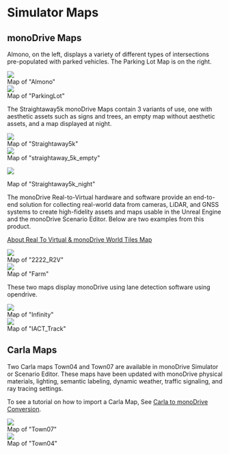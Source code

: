 # Simulator Maps

## monoDrive Maps

Almono, on the left, displays a variety of different types of intersections pre-populated with parked vehicles. The Parking Lot Map is on the right.

<div class ='multi_img_container'>

<div>
<img class="height_only" src="../img_maps/almono.png"/>
<div class="img_content_color"> Map of "Almono"</div>
</div>

<div>
<img class="height_only" src="../img_maps/parking_lot_map.png"/>
<div class="img_content_color"> Map of "ParkingLot"</div>
</div>

</div>

The Straightaway5k monoDrive Maps contain 3 variants of use, one with aesthetic assets such as signs and trees, an empty map without aesthetic assets, and a map displayed at night. 

<div class ='multi_img_container'>

<div>
<img class="height_only" src="../img_maps/straightaway.png"/>
<div class="img_content_color"> Map of "Straightaway5k"</div>
</div>

<div>
<img class="height_only" src="../img_maps/empty_straight.png"/>
<div class="img_content_color"> Map of "straightaway_5k_empty"</div>
</div>

</div>

<p class="img_container_with_tag">
<img class="height_only" src="../img/lights.png"/>
<div class="img_content_color"> Map of "Straightaway5k_night"</div>
</p>

The monoDrive Real-to-Virtual hardware and software provide an end-to-end solution for collecting real-world data from cameras, LiDAR, and GNSS systems to create high-fidelity assets and maps usable in the Unreal Engine and the monoDrive Scenario Editor. Below are two examples from this product.

[About Real To Virtual & monoDrive World Tiles Map](../r2v/about.md)

<div class ='multi_img_container'>

<div>
<img class="height_only" src="../img_maps/2222_map.png"/>
<div class="img_content_color"> Map of "2222_R2V"</div>
</div>

<div>
<img class="height_only" src="../img_maps/farm_map.png"/>
<div class="img_content_color"> Map of "Farm"</div>
</div>

</div>

These two maps display monoDrive using lane detection software using opendrive. 

<div class ='multi_img_container'>

<div>
<img class="height_only" src="../img_maps/infinity.png"/>
<div class="img_content_color"> Map of "Infinity"</div>
</div>

<div>
<img class="height_only" src="../img_maps/loop_map.png"/>
<div class="img_content_color"> Map of "IACT_Track"</div>
</div>

</div>


## Carla Maps

Two Carla maps Town04 and Town07 are available in monoDrive Simulator or Scenario Editor. These maps have been updated with monoDrive physical materials, lighting, semantic labeling, dynamic weather, traffic signaling, and ray tracing settings.

To see a tutorial on how to import a Carla Map, See [Carla to monoDrive Conversion](https://docs.google.com/document/d/18JTYXOFPb98qLm8aHvCYH4nb2eU6P5sVzD1qkONqTeU/edit).

<div class ='multi_img_container'>

<div>
<img class="height_only" src="../../imgs/tractor.png"/>
<div class="img_content_color"> Map of "Town07"</div>
</div>

<div>
<img class="height_only" src="../../imgs/town.png"/>
<div class="img_content_color"> Map of "Town04"</div>
</div>

</div>

<p>&nbsp;</p>